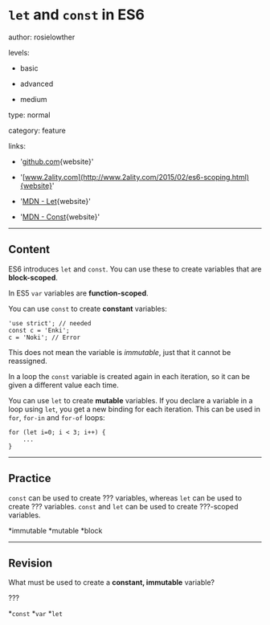# `let` and `const` in ES6
author: rosielowther

levels:

  - basic

  - advanced

  - medium

type: normal

category: feature

links:

  - '[github.com](https://github.com/lukehoban/es6features#arrows){website}'

  - '[www.2ality.com](http://www.2ality.com/2015/02/es6-scoping.html){website}'

  - '[MDN - Let](https://developer.mozilla.org/en-US/docs/Web/JavaScript/Reference/Statements/let){website}'
  
  - '[MDN - Const](https://developer.mozilla.org/en-US/docs/Web/JavaScript/Reference/Statements/const){website}'

---
## Content

ES6 introduces `let` and `const`. You can use these to create variables that are **block-scoped**.

In ES5 `var` variables are **function-scoped**.

You can use `const` to create **constant**  variables:
```
'use strict'; // needed
const c = 'Enki';
c = 'Noki'; // Error
```

This does not mean the variable is *immutable*, just that it cannot be reassigned.

In a loop the `const` variable is created again in each iteration, so it can be given a different value each time.

You can use `let` to create **mutable** variables. If you declare a variable in a loop using `let`, you get a new binding for each iteration. This can be used in `for`, `for-in` and `for-of` loops:
```
for (let i=0; i < 3; i++) {
    ...
}

```

---
## Practice

`const` can be used to create ??? variables, whereas `let` can be used to create ??? variables. `const` and `let` can be used to create ???-scoped variables.

*immutable
*mutable
*block

---
## Revision

What must be used to create a **constant, immutable** variable?

???

*`const`
*`var`
*`let`